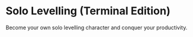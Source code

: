 # Solo Levelling (Terminal Edition)

Become your own solo levelling character and conquer your productivity. 